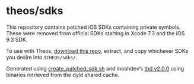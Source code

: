 # theos/sdks
This repository contains patched iOS SDKs containing private symbols. These were removed from official SDKs starting in Xcode 7.3 and the iOS 9.3 SDK.

To use with Theos, [download this repo](https://github.com/theos/sdks/archive/master.zip), extract, and copy whichever SDKs you desire into `$THEOS/sdks/`.

Generated using [create_patched_sdk.sh](create_patched_sdk.sh) and inoahdev’s [tbd v2.0.0](https://github.com/inoahdev/tbd/tree/v2.0.0-alpha3) using binaries retrieved from the dyld shared cache.
